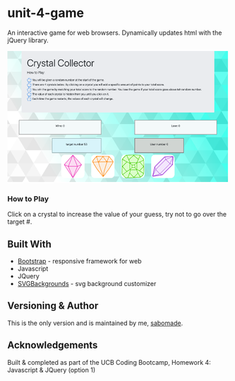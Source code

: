 # unit-4-game
An interactive game for web browsers. Dynamically updates html with the jQuery library.

![Image of Cyrstal Collector Game](assets/images/crystal-collector.png)

### How to Play
Click on a crystal to increase the value of your guess, try not to go over the target #.

## Built With
* [Bootstrap](https://getbootstrap.com/) - responsive framework for web
* Javascript
* JQuery
* [SVGBackgrounds](https://www.svgbackgrounds.com/) - svg background customizer

## Versioning & Author
This is the only version and is maintained by me, [sabomade](https://github.com/sabomade).

## Acknowledgements
Built & completed as part of the UCB Coding Bootcamp, Homework 4: Javascript & JQuery (option 1)
